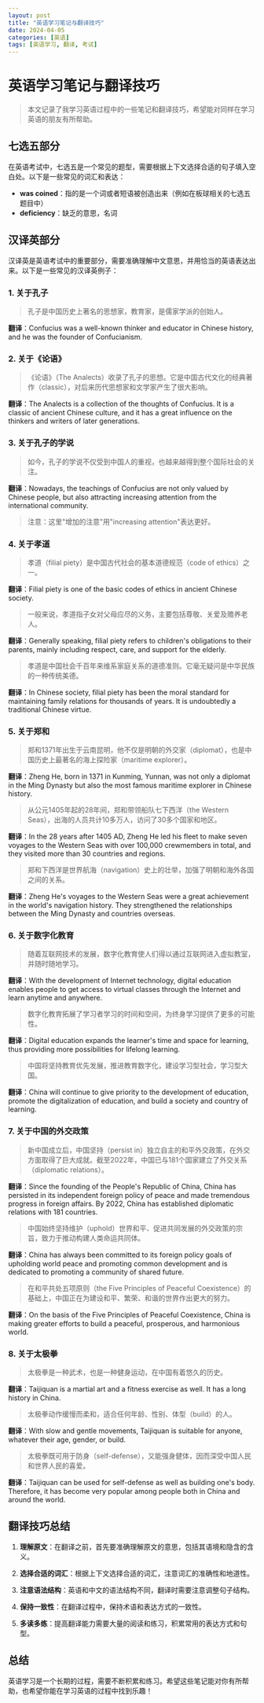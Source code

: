 ```yaml
---
layout: post
title: "英语学习笔记与翻译技巧"
date: 2024-04-05
categories: [英语]
tags: [英语学习, 翻译, 考试]
---
```


# 英语学习笔记与翻译技巧

> 本文记录了我学习英语过程中的一些笔记和翻译技巧，希望能对同样在学习英语的朋友有所帮助。

## 七选五部分

在英语考试中，七选五是一个常见的题型，需要根据上下文选择合适的句子填入空白处。以下是一些常见的词汇和表达：

- **was coined**：指的是一个词或者短语被创造出来（例如在板球相关的七选五题目中）
- **deficiency**：缺乏的意思，名词

## 汉译英部分

汉译英是英语考试中的重要部分，需要准确理解中文意思，并用恰当的英语表达出来。以下是一些常见的汉译英例子：

### 1. 关于孔子

> 孔子是中国历史上著名的思想家，教育家，是儒家学派的创始人。

**翻译**：Confucius was a well-known thinker and educator in Chinese history, and he was the founder of Confucianism.

### 2. 关于《论语》

> 《论语》（The Analects）收录了孔子的思想。它是中国古代文化的经典著作（classic），对后来历代思想家和文学家产生了很大影响。

**翻译**：The Analects is a collection of the thoughts of Confucius. It is a classic of ancient Chinese culture, and it has a great influence on the thinkers and writers of later generations.

### 3. 关于孔子的学说

> 如今，孔子的学说不仅受到中国人的重视，也越来越得到整个国际社会的关注。

**翻译**：Nowadays, the teachings of Confucius are not only valued by Chinese people, but also attracting increasing attention from the international community.

> 注意：这里"增加的注意"用"increasing attention"表达更好。

### 4. 关于孝道

> 孝道（filial piety）是中国古代社会的基本道德规范（code of ethics）之一。

**翻译**：Filial piety is one of the basic codes of ethics in ancient Chinese society.

> 一般来说，孝道指子女对父母应尽的义务，主要包括尊敬、关爱及赡养老人。

**翻译**：Generally speaking, filial piety refers to children's obligations to their parents, mainly including respect, care, and support for the elderly.

> 孝道是中国社会千百年来维系家庭关系的道德准则。它毫无疑问是中华民族的一种传统美德。

**翻译**：In Chinese society, filial piety has been the moral standard for maintaining family relations for thousands of years. It is undoubtedly a traditional Chinese virtue.

### 5. 关于郑和

> 郑和1371年出生于云南昆明，他不仅是明朝的外交家（diplomat），也是中国历史上最著名的海上探险家（maritime explorer）。

**翻译**：Zheng He, born in 1371 in Kunming, Yunnan, was not only a diplomat in the Ming Dynasty but also the most famous maritime explorer in Chinese history.

> 从公元1405年起的28年间，郑和带领船队七下西洋（the Western Seas），出海的人员共计10多万人，访问了30多个国家和地区。

**翻译**：In the 28 years after 1405 AD, Zheng He led his fleet to make seven voyages to the Western Seas with over 100,000 crewmembers in total, and they visited more than 30 countries and regions.

> 郑和下西洋是世界航海（navigation）史上的壮举，加强了明朝和海外各国之间的关系。

**翻译**：Zheng He's voyages to the Western Seas were a great achievement in the world's navigation history. They strengthened the relationships between the Ming Dynasty and countries overseas.

### 6. 关于数字化教育

> 随着互联网技术的发展，数字化教育使人们得以通过互联网进入虚拟教室，并随时随地学习。

**翻译**：With the development of Internet technology, digital education enables people to get access to virtual classes through the Internet and learn anytime and anywhere.

> 数字化教育拓展了学习者学习的时间和空间，为终身学习提供了更多的可能性。

**翻译**：Digital education expands the learner's time and space for learning, thus providing more possibilities for lifelong learning.

> 中国将坚持教育优先发展，推进教育数字化，建设学习型社会，学习型大国。

**翻译**：China will continue to give priority to the development of education, promote the digitalization of education, and build a society and country of learning.

### 7. 关于中国的外交政策

> 新中国成立后，中国坚持（persist in）独立自主的和平外交政策，在外交方面取得了巨大成就。截至2022年，中国已与181个国家建立了外交关系（diplomatic relations）。

**翻译**：Since the founding of the People's Republic of China, China has persisted in its independent foreign policy of peace and made tremendous progress in foreign affairs. By 2022, China has established diplomatic relations with 181 countries.

> 中国始终坚持维护（uphold）世界和平、促进共同发展的外交政策的宗旨，致力于推动构建人类命运共同体。

**翻译**：China has always been committed to its foreign policy goals of upholding world peace and promoting common development and is dedicated to promoting a community of shared future.

> 在和平共处五项原则（the Five Principles of Peaceful Coexistence）的基础上，中国正在为建设和平、繁荣、和谐的世界作出更大的努力。

**翻译**：On the basis of the Five Principles of Peaceful Coexistence, China is making greater efforts to build a peaceful, prosperous, and harmonious world.

### 8. 关于太极拳

> 太极拳是一种武术，也是一种健身运动，在中国有着悠久的历史。

**翻译**：Taijiquan is a martial art and a fitness exercise as well. It has a long history in China.

> 太极拳动作缓慢而柔和，适合任何年龄、性别、体型（build）的人。

**翻译**：With slow and gentle movements, Taijiquan is suitable for anyone, whatever their age, gender, or build.

> 太极拳既可用于防身（self-defense），又能强身健体，因而深受中国人民和世界人民的喜爱。

**翻译**：Taijiquan can be used for self-defense as well as building one's body. Therefore, it has become very popular among people both in China and around the world.

## 翻译技巧总结

1. **理解原文**：在翻译之前，首先要准确理解原文的意思，包括其语境和隐含的含义。

2. **选择合适的词汇**：根据上下文选择合适的词汇，注意词汇的准确性和地道性。

3. **注意语法结构**：英语和中文的语法结构不同，翻译时需要注意调整句子结构。

4. **保持一致性**：在翻译过程中，保持术语和表达方式的一致性。

5. **多读多练**：提高翻译能力需要大量的阅读和练习，积累常用的表达方式和句型。

## 总结

英语学习是一个长期的过程，需要不断积累和练习。希望这些笔记能对你有所帮助，也希望你能在学习英语的过程中找到乐趣！ 